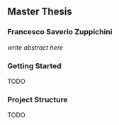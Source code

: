 ## Master Thesis
### Francesco Saverio Zuppichini

*write abstract here*

### Getting Started

TODO

### Project Structure

TODO

